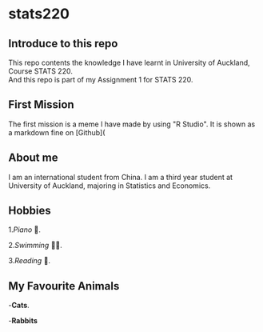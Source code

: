 # stats220

## Introduce to this repo 

This repo contents the knowledge I have learnt in University of Auckland, Course STATS 220.  
And this repo is part of my Assignment 1 for STATS 220.  

## First Mission
The first mission is a meme I have made by using "R Studio". It is shown as a markdown fine on [Github](


## About me
I am an international student from China. I am a third year student at University of Auckland, majoring in 
Statistics and Economics. 

## Hobbies
1.*Piano* 🎹. 

2.*Swimming* 🏊‍♀️. 

3.*Reading* 📖. 


## My Favourite Animals
-**Cats**.   

-**Rabbits**
